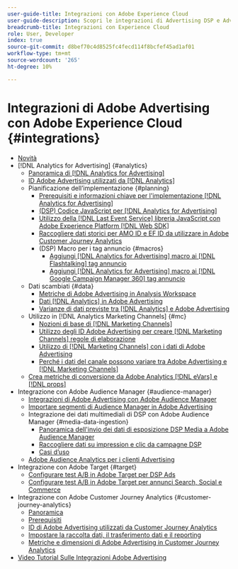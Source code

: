 ```yaml
---
user-guide-title: Integrazioni con Adobe Experience Cloud
user-guide-description: Scopri le integrazioni di Advertising DSP e Advertising Search con altri prodotti e servizi Adobe Experience Cloud.
breadcrumb-title: Integrazioni con Experience Cloud
role: User, Developer
index: true
source-git-commit: d8bef70c4d8525fc4fecd114f8bcfef45ad1af01
workflow-type: tm+mt
source-wordcount: '265'
ht-degree: 10%

---
```



# Integrazioni di Adobe Advertising con Adobe Experience Cloud {#integrations}

<!--  ADD LATER: and Adobe Experience Platform -->

+ [Novità](/help/integrations/home.md)
+ [!DNL Analytics for Advertising] {#analytics}
   + [Panoramica di  [!DNL Analytics for Advertising]](/help/integrations/analytics/overview.md)
   + [ID Adobe Advertising utilizzati da [!DNL Analytics]](/help/integrations/analytics/ids.md)
   + Pianificazione dell’implementazione {#planning}
      + [Prerequisiti e informazioni chiave per l&#39;implementazione  [!DNL Analytics for Advertising]](/help/integrations/analytics/prerequisites.md)
      + [(DSP) Codice JavaScript per  [!DNL Analytics for Advertising]](/help/integrations/analytics/javascript.md)
      + [Utilizzo della  [!DNL Last Event Service] libreria JavaScript con Adobe Experience Platform [!DNL Web SDK]](/help/integrations/analytics/web-sdk.md)
      + [Raccogliere dati storici per AMO ID e EF ID da utilizzare in Adobe Customer Journey Analytics](/help/integrations/analytics/rvars-to-evars.md)
      + (DSP) Macro per i tag annuncio {#macros}
         + [Aggiungi [!DNL Analytics for Advertising] macro ai [!DNL Flashtalking] tag annuncio](/help/integrations/analytics/macros-flashtalking.md)
         + [Aggiungi [!DNL Analytics for Advertising] macro ai [!DNL Google Campaign Manager 360] tag annuncio](/help/integrations/analytics/macros-google-campaign-manager.md)
   + Dati scambiati {#data}
      + [Metriche di Adobe Advertising in Analysis Workspace](/help/integrations/analytics/advertising-metrics-in-analytics.md)
      + [Dati [!DNL Analytics] in Adobe Advertising](/help/integrations/analytics/analytics-data-in-advertising.md)
      + [Varianze di dati previste tra  [!DNL Analytics]  e Adobe Advertising](/help/integrations/analytics/data-variances.md)
   + Utilizzo in [!DNL Analytics Marketing Channels] {#mc}
      + [Nozioni di base di  [!DNL Marketing Channels]](/help/integrations/analytics/marketing-channels/mc-overview.md)
      + [Utilizzo degli ID Adobe Advertising per creare [!DNL Marketing Channels] regole di elaborazione](/help/integrations/analytics/marketing-channels/mc-ids.md)
      + [Utilizzo di  [!DNL Marketing Channels]  con i dati di Adobe Advertising](/help/integrations/analytics/marketing-channels/mc-ac-data.md)
      + [Perché i dati del canale possono variare tra Adobe Advertising e  [!DNL Marketing Channels]](/help/integrations/analytics/marketing-channels/mc-data-variances.md)
   + [Crea metriche di conversione da Adobe Analytics [!DNL eVars] e [!DNL props]](/help/integrations/analytics/conversion-metrics-from-evars.md)
+ Integrazione con Adobe Audience Manager {#audience-manager}
   + [Integrazioni di Adobe Advertising con Adobe Audience Manager](/help/integrations/audience-manager/overview.md)
   + [Importare segmenti di Audience Manager in Adobe Advertising](/help/integrations/audience-manager/import-audiences.md)
   + Integrazione dei dati multimediali di DSP con Adobe Audience Manager {#media-data-ingestion}
      + [Panoramica dell&#39;invio dei dati di esposizione DSP Media a Adobe Audience Manager](/help/integrations/audience-manager/media-data-integration/overview.md)
      + [Raccogliere dati su impression e clic da campagne DSP](/help/integrations/audience-manager/media-data-integration/collect.md)
      + [Casi d’uso](/help/integrations/audience-manager/media-data-integration/use-cases.md)
   + [Adobe Audience Analytics per i clienti Advertising](/help/integrations/audience-manager/audience-analytics.md)
+ Integrazione con Adobe Target {#target}
   + [Configurare test A/B in Adobe Target per DSP Ads](/help/integrations/target/ab-tests-dsp.md)
   + [Configurare test A/B in Adobe Target per annunci Search, Social e Commerce](/help/integrations/target/ab-tests-search.md)
+ Integrazione con Adobe Customer Journey Analytics {#customer-journey-analytics}
   + [Panoramica](/help/integrations/customer-journey-analytics/overview.md)
   + [Prerequisiti](/help/integrations/customer-journey-analytics/prerequisites.md)
   + [ID di Adobe Advertising utilizzati da Customer Journey Analytics](/help/integrations/customer-journey-analytics/ids.md)
   + [Impostare la raccolta dati, il trasferimento dati e il reporting](/help/integrations/customer-journey-analytics/set-up.md)
   + [Metriche e dimensioni di Adobe Advertising in Customer Journey Analytics](/help/integrations/customer-journey-analytics/advertising-data-in-cja.md)
+ [Video Tutorial Sulle Integrazioni Adobe Advertising](https://experienceleague.adobe.com/docs/advertising-learn/tutorials/overview.html?lang=it)<!-- rename if the tutorials TOC structure changes -->
